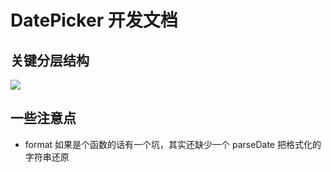 # DatePicker 开发文档

## 关键分层结构

![](//qhstaticssl.kujiale.com/newt/23/image/png/1583401738263/06BC223A408A053533CAA83A42AA5556.png)

## 一些注意点

- format 如果是个函数的话有一个坑，其实还缺少一个 parseDate 把格式化的字符串还原
